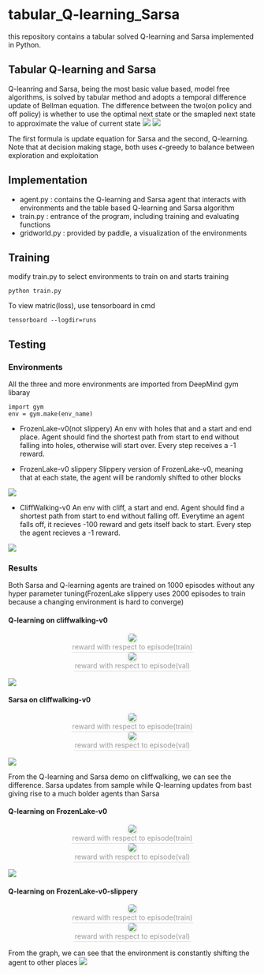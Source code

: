 # tabular_Q-learning_Sarsa
this repository contains a tabular solved Q-learning and Sarsa implemented in Python.
## Tabular Q-learning and Sarsa
Q-leanring and Sarsa, being the most basic value based, model free algorithms, is solved  by tabular method and adopts a temporal difference update of Bellman equation. The difference between the two(on policy and off policy) is whether to use the optimal next state or the smapled next state to approximate the value of current state
<img src="http://latex.codecogs.com/gif.latex?\ A(S_t, A_t) = Q(S_t, A_t) + \alpha [R_{t + 1} + \gamma Q(S_{t + 1}, A_{t + 1})- Q(S_t, A_t)]" />
<img src="http://latex.codecogs.com/gif.latex?\ A(S_t, A_t) = Q(S_t, A_t) + \alpha [R_{t + 1} + \gamma \max_a Q(S_{t + 1}, a) - Q(S_t, A_t))]" />



The first formula is update equation for Sarsa and the second, Q-learning. Note that at decision making stage, both uses $\epsilon$-greedy to balance between exploration and exploitation

## Implementation

- agent.py : contains the Q-learning and Sarsa agent that interacts with environments and the table based Q-learning and Sarsa algorithm
- train.py : entrance of the program, including training and evaluating functions
- gridworld.py : provided by paddle, a visualization of the environments

## Training 
modify train.py to select environments to train on and starts training

    python train.py

To view matric(loss), use tensorboard in cmd

    tensorboard --logdir=runs

## Testing
### Environments
All the three and more environments are imported from DeepMind gym libaray

    import gym
    env = gym.make(env_name)
- FrozenLake-v0(not slippery)
An env with holes that and a start and end place. Agent should find the shortest path from start to end without falling into holes, otherwise will start over. Every step receives a -1 reward.

- FrozenLake-v0 slippery
Slippery version of FrozenLake-v0, meaning that at each state, the agent will be randomly shifted to other blocks

![](material/FrozenLake.png)

- CliffWalking-v0
An env with cliff, a start and end. Agent should find a shortest path from start to end without falling off. Everytime an agent falls off, it recieves -100 reward and gets itself back to start. Every step the agent recieves a -1 reward. 

![](material/cliff.png)

### Results
Both Sarsa and Q-learning agents are trained on 1000 episodes without any hyper parameter tuning(FrozenLake slippery uses 2000 episodes to train because a changing environment is hard to converge)
#### Q-learning on cliffwalking-v0
<center>
    <img style="border-radius: 0.3125em;
    box-shadow: 0 2px 4px 0 rgba(34,36,38,.12),0 2px 10px 0 rgba(34,36,38,.08);" 
    src="material/Q-learning-CliffWalking-v0-train.svg">
    <br>
    <div style="color:orange; border-bottom: 1px solid #d9d9d9;
    display: inline-block;
    color: #999;
    padding: 2px;">reward with respect to episode(train)</div>
</center>
<center>
    <img style="border-radius: 0.3125em;
    box-shadow: 0 2px 4px 0 rgba(34,36,38,.12),0 2px 10px 0 rgba(34,36,38,.08);" 
    src="material/Q-learning-CliffWalking-v0-val.svg">
    <br>
    <div style="color:orange; border-bottom: 1px solid #d9d9d9;
    display: inline-block;
    color: #999;
    padding: 2px;">reward with respect to episode(val)</div>
</center>

![](material/Q-learning-cliff.gif)
#### Sarsa on cliffwalking-v0
<center>
    <img style="border-radius: 0.3125em;
    box-shadow: 0 2px 4px 0 rgba(34,36,38,.12),0 2px 10px 0 rgba(34,36,38,.08);" 
    src="material/sarsa-CliffWalking-v0-train.svg">
    <br>
    <div style="color:orange; border-bottom: 1px solid #d9d9d9;
    display: inline-block;
    color: #999;
    padding: 2px;">reward with respect to episode(train)</div>
</center>
<center>
    <img style="border-radius: 0.3125em;
    box-shadow: 0 2px 4px 0 rgba(34,36,38,.12),0 2px 10px 0 rgba(34,36,38,.08);" 
    src="material/sarsa-CliffWalking-v0-val.svg">
    <br>
    <div style="color:orange; border-bottom: 1px solid #d9d9d9;
    display: inline-block;
    color: #999;
    padding: 2px;">reward with respect to episode(val)</div>
</center>

![](material/sarsa-cliff.gif)

From the Q-learning and Sarsa demo on cliffwalking, we can see the difference. Sarsa updates from sample while Q-learning updates from bast giving rise to a much bolder agents than Sarsa
#### Q-learning on FrozenLake-v0
<center>
    <img style="border-radius: 0.3125em;
    box-shadow: 0 2px 4px 0 rgba(34,36,38,.12),0 2px 10px 0 rgba(34,36,38,.08);" 
    src="material/Q-learning-FrozenLake-v0-train.svg">
    <br>
    <div style="color:orange; border-bottom: 1px solid #d9d9d9;
    display: inline-block;
    color: #999;
    padding: 2px;">reward with respect to episode(train)</div>
</center>
<center>
    <img style="border-radius: 0.3125em;
    box-shadow: 0 2px 4px 0 rgba(34,36,38,.12),0 2px 10px 0 rgba(34,36,38,.08);" 
    src="material/Q-learning-FrozenLake-v0-val.svg">
    <br>
    <div style="color:orange; border-bottom: 1px solid #d9d9d9;
    display: inline-block;
    color: #999;
    padding: 2px;">reward with respect to episode(val)</div>
</center>

![](material/Q-learning-frozen.gif)

#### Q-learning on FrozenLake-v0-slippery

<center>
    <img style="border-radius: 0.3125em;
    box-shadow: 0 2px 4px 0 rgba(34,36,38,.12),0 2px 10px 0 rgba(34,36,38,.08);" 
    src="material/Q-learning-FrozenLake-v0-slippery-train.svg">
    <br>
    <div style="color:orange; border-bottom: 1px solid #d9d9d9;
    display: inline-block;
    color: #999;
    padding: 2px;">reward with respect to episode(train)</div>
</center>
<center>
    <img style="border-radius: 0.3125em;
    box-shadow: 0 2px 4px 0 rgba(34,36,38,.12),0 2px 10px 0 rgba(34,36,38,.08);" 
    src="material/Q-learning-FrozenLake-v0-slippery-val.svg">
    <br>
    <div style="color:orange; border-bottom: 1px solid #d9d9d9;
    display: inline-block;
    color: #999;
    padding: 2px;">reward with respect to episode(val)</div>
</center>

From the graph, we can see that the environment is constantly shifting the agent to other places
![](material/Q-learning-frozen-slippery.gif)










